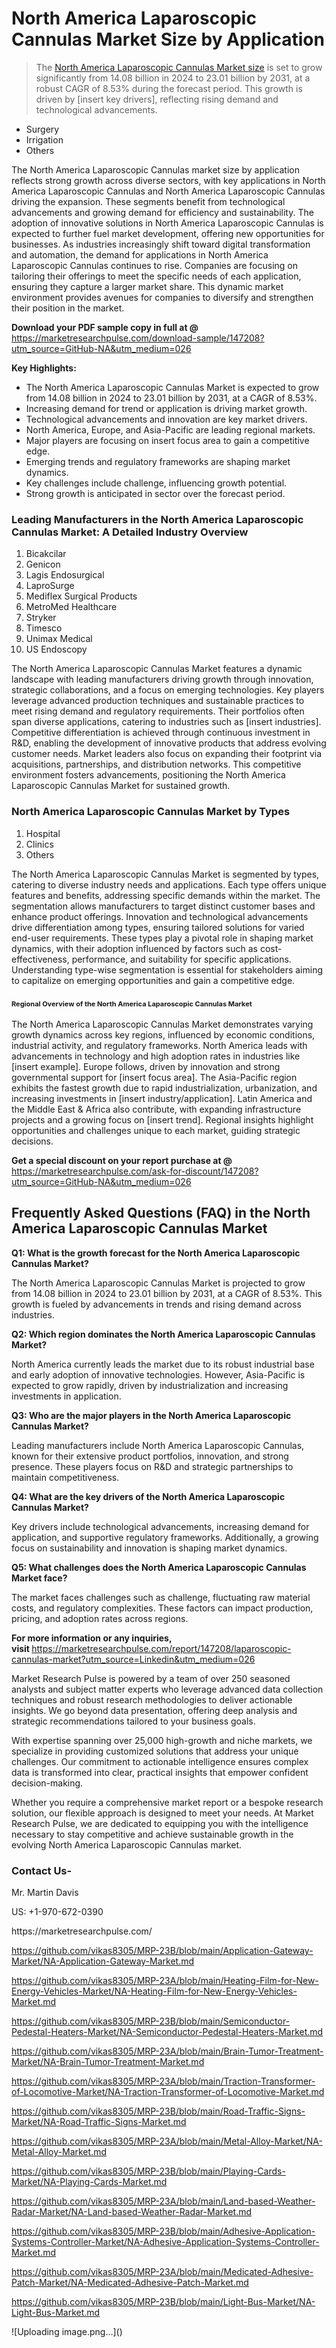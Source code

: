 <h1>North America Laparoscopic Cannulas Market&nbsp;Size by Application</h1><blockquote><p>The <a href="https://marketresearchpulse.com/download-sample/147208?utm_source=GitHub-NA&amp;utm_medium=026">North America Laparoscopic Cannulas Market size</a> is set to grow significantly from 14.08 billion in 2024 to 23.01 billion by 2031, at a robust CAGR of 8.53% during the forecast period. This growth is driven by [insert key drivers], reflecting rising demand and technological advancements.</p></blockquote><ul><li>Surgery<li> Irrigation<li> Others</li></ul><p>The North America Laparoscopic Cannulas market size by application reflects strong growth across diverse sectors, with key applications in North America Laparoscopic Cannulas and North America Laparoscopic Cannulas driving the expansion. These segments benefit from technological advancements and growing demand for efficiency and sustainability. The adoption of innovative solutions in North America Laparoscopic Cannulas is expected to further fuel market development, offering new opportunities for businesses. As industries increasingly shift toward digital transformation and automation, the demand for applications in North America Laparoscopic Cannulas continues to rise. Companies are focusing on tailoring their offerings to meet the specific needs of each application, ensuring they capture a larger market share. This dynamic market environment provides avenues for companies to diversify and strengthen their position in the market.</p><p><strong>Download your PDF sample copy in full at @ </strong><a href="https://marketresearchpulse.com/download-sample/147208?utm_source=GitHub-NA&amp;utm_medium=026">https://marketresearchpulse.com/download-sample/147208?utm_source=GitHub-NA&amp;utm_medium=026</a></p><p><strong>Key Highlights: </strong></p><ul><li>The North America Laparoscopic Cannulas Market is expected to grow from 14.08 billion in 2024 to 23.01 billion by 2031, at a CAGR of 8.53%.</li><li>Increasing demand for trend or application is driving market growth.</li><li>Technological advancements and innovation are key market drivers.</li><li>North America, Europe, and Asia-Pacific are leading regional markets.</li><li>Major players are focusing on insert focus area to gain a competitive edge.</li><li>Emerging trends and regulatory frameworks are shaping market dynamics.</li><li>Key challenges include challenge, influencing growth potential.</li><li>Strong growth is anticipated in sector over the forecast period.</li></ul><h3>Leading Manufacturers in the North America Laparoscopic Cannulas Market: A Detailed Industry Overview</h3><ol><li>Bicakcilar</li><li>Genicon</li><li>Lagis Endosurgical</li><li>LaproSurge</li><li>Mediflex Surgical Products</li><li>MetroMed Healthcare</li><li>Stryker</li><li>Timesco</li><li>Unimax Medical</li><li>US Endoscopy</li></ol><div class="flex max-w-full flex-col flex-grow"><div class="min-h-8 text-message flex w-full flex-col items-end gap-2 whitespace-normal break-words [.text-message+&amp;]:mt-5" dir="auto" data-message-author-role="assistant" data-message-id="fd8432e4-4910-450d-b182-61b7bfb0a01f" data-message-model-slug="gpt-4o"><div class="flex w-full flex-col gap-1 empty:hidden first:pt-[3px]"><div class="markdown prose w-full break-words dark:prose-invert light"><p>The North America Laparoscopic Cannulas Market features a dynamic landscape with leading manufacturers driving growth through innovation, strategic collaborations, and a focus on emerging technologies. Key players leverage advanced production techniques and sustainable practices to meet rising demand and regulatory requirements. Their portfolios often span diverse applications, catering to industries such as [insert industries]. Competitive differentiation is achieved through continuous investment in R&amp;D, enabling the development of innovative products that address evolving customer needs. Market leaders also focus on expanding their footprint via acquisitions, partnerships, and distribution networks. This competitive environment fosters advancements, positioning the North America Laparoscopic Cannulas Market for sustained growth.</p></div></div></div></div><h3>North America Laparoscopic Cannulas Market by Types</h3><ol><li>Hospital<li> Clinics<li> Others</li></ol><div class="flex max-w-full flex-col flex-grow"><div class="min-h-8 text-message flex w-full flex-col items-end gap-2 whitespace-normal break-words [.text-message+&amp;]:mt-5" dir="auto" data-message-author-role="assistant" data-message-id="084470be-0bb7-4664-bddf-5156b4f41249" data-message-model-slug="gpt-4o-mini"><div class="flex w-full flex-col gap-1 empty:hidden first:pt-[3px]"><div class="markdown prose w-full break-words dark:prose-invert light"><p>The North America Laparoscopic Cannulas Market is segmented by types, catering to diverse industry needs and applications. Each type offers unique features and benefits, addressing specific demands within the market. The segmentation allows manufacturers to target distinct customer bases and enhance product offerings. Innovation and technological advancements drive differentiation among types, ensuring tailored solutions for varied end-user requirements. These types play a pivotal role in shaping market dynamics, with their adoption influenced by factors such as cost-effectiveness, performance, and suitability for specific applications. Understanding type-wise segmentation is essential for stakeholders aiming to capitalize on emerging opportunities and gain a competitive edge.</p></div></div></div></div><h3><span style="font-size: 11px;">Regional Overview of the North America Laparoscopic Cannulas Market</span></h3><div class="flex max-w-full flex-col flex-grow"><div class="min-h-8 text-message flex w-full flex-col items-end gap-2 whitespace-normal break-words [.text-message+&amp;]:mt-5" dir="auto" data-message-author-role="assistant" data-message-id="e9038762-ce64-4e30-91c9-9bd413514231" data-message-model-slug="gpt-4o-mini"><div class="flex w-full flex-col gap-1 empty:hidden first:pt-[3px]"><div class="markdown prose w-full break-words dark:prose-invert light"><p>The North America Laparoscopic Cannulas Market demonstrates varying growth dynamics across key regions, influenced by economic conditions, industrial activity, and regulatory frameworks. North America leads with advancements in technology and high adoption rates in industries like [insert example]. Europe follows, driven by innovation and strong governmental support for [insert focus area]. The Asia-Pacific region exhibits the fastest growth due to rapid industrialization, urbanization, and increasing investments in [insert industry/application]. Latin America and the Middle East &amp; Africa also contribute, with expanding infrastructure projects and a growing focus on [insert trend]. Regional insights highlight opportunities and challenges unique to each market, guiding strategic decisions.</p></div></div></div></div><p><strong>Get a special discount on your report purchase at @ </strong><a href="https://marketresearchpulse.com/ask-for-discount/147208?utm_source=GitHub-NA&amp;utm_medium=026">https://marketresearchpulse.com/ask-for-discount/147208?utm_source=GitHub-NA&amp;utm_medium=026</a></p><h2>Frequently Asked Questions (FAQ) in the North America Laparoscopic Cannulas Market</h2><p><strong>Q1: What is the growth forecast for the North America Laparoscopic Cannulas Market?</strong></p><p>The North America Laparoscopic Cannulas Market is projected to grow from 14.08 billion in 2024 to 23.01 billion by 2031, at a CAGR of 8.53%. This growth is fueled by advancements in trends and rising demand across industries.</p><p><strong>Q2: Which region dominates the North America Laparoscopic Cannulas Market?</strong></p><p>North America currently leads the market due to its robust industrial base and early adoption of innovative technologies. However, Asia-Pacific is expected to grow rapidly, driven by industrialization and increasing investments in application.</p><p><strong>Q3: Who are the major players in the North America Laparoscopic Cannulas Market?</strong></p><p>Leading manufacturers include North America Laparoscopic Cannulas, known for their extensive product portfolios, innovation, and strong presence. These players focus on R&amp;D and strategic partnerships to maintain competitiveness.</p><p><strong>Q4: What are the key drivers of the North America Laparoscopic Cannulas Market?</strong></p><p>Key drivers include technological advancements, increasing demand for application, and supportive regulatory frameworks. Additionally, a growing focus on sustainability and innovation is shaping market dynamics.</p><p><strong>Q5: What challenges does the North America Laparoscopic Cannulas Market face?</strong></p><p>The market faces challenges such as challenge, fluctuating raw material costs, and regulatory complexities. These factors can impact production, pricing, and adoption rates across regions.</p><p><strong>For more information or any inquiries, visit&nbsp;</strong><a href="https://marketresearchpulse.com/report/147208/laparoscopic-cannulas-market?utm_source=Linkedin&utm_medium=026">https://marketresearchpulse.com/report/147208/laparoscopic-cannulas-market?utm_source=Linkedin&utm_medium=026</a></p><p>Market Research Pulse is powered by a team of over 250 seasoned analysts and subject matter experts who leverage advanced data collection techniques and robust research methodologies to deliver actionable insights. We go beyond data presentation, offering deep analysis and strategic recommendations tailored to your business goals.</p><p>With expertise spanning over 25,000 high-growth and niche markets, we specialize in providing customized solutions that address your unique challenges. Our commitment to actionable intelligence ensures complex data is transformed into clear, practical insights that empower confident decision-making.</p><p>Whether you require a comprehensive market report or a bespoke research solution, our flexible approach is designed to meet your needs. At Market Research Pulse, we are dedicated to equipping you with the intelligence necessary to stay competitive and achieve sustainable growth in the evolving North America Laparoscopic Cannulas market.</p><h3><strong>Contact Us-</strong></h3><p>Mr. Martin Davis</p><p>US: +1-970-672-0390</p><p>https://marketresearchpulse.com/</p><p><a href="https://github.com/vikas8305/MRP-23B/blob/main/Application-Gateway-Market/NA-Application-Gateway-Market.md">https://github.com/vikas8305/MRP-23B/blob/main/Application-Gateway-Market/NA-Application-Gateway-Market.md</a></p><p><a href="https://github.com/vikas8305/MRP-23A/blob/main/Heating-Film-for-New-Energy-Vehicles-Market/NA-Heating-Film-for-New-Energy-Vehicles-Market.md">https://github.com/vikas8305/MRP-23A/blob/main/Heating-Film-for-New-Energy-Vehicles-Market/NA-Heating-Film-for-New-Energy-Vehicles-Market.md</a></p><p><a href="https://github.com/vikas8305/MRP-23B/blob/main/Semiconductor-Pedestal-Heaters-Market/NA-Semiconductor-Pedestal-Heaters-Market.md">https://github.com/vikas8305/MRP-23B/blob/main/Semiconductor-Pedestal-Heaters-Market/NA-Semiconductor-Pedestal-Heaters-Market.md</a></p><p><a href="https://github.com/vikas8305/MRP-23A/blob/main/Brain-Tumor-Treatment-Market/NA-Brain-Tumor-Treatment-Market.md">https://github.com/vikas8305/MRP-23A/blob/main/Brain-Tumor-Treatment-Market/NA-Brain-Tumor-Treatment-Market.md</a></p><p><a href="https://github.com/vikas8305/MRP-23A/blob/main/Traction-Transformer-of-Locomotive-Market/NA-Traction-Transformer-of-Locomotive-Market.md">https://github.com/vikas8305/MRP-23A/blob/main/Traction-Transformer-of-Locomotive-Market/NA-Traction-Transformer-of-Locomotive-Market.md</a></p><p><a href="https://github.com/vikas8305/MRP-23B/blob/main/Road-Traffic-Signs-Market/NA-Road-Traffic-Signs-Market.md">https://github.com/vikas8305/MRP-23B/blob/main/Road-Traffic-Signs-Market/NA-Road-Traffic-Signs-Market.md</a></p><p><a href="https://github.com/vikas8305/MRP-23A/blob/main/Metal-Alloy-Market/NA-Metal-Alloy-Market.md">https://github.com/vikas8305/MRP-23A/blob/main/Metal-Alloy-Market/NA-Metal-Alloy-Market.md</a></p><p><a href="https://github.com/vikas8305/MRP-23B/blob/main/Playing-Cards-Market/NA-Playing-Cards-Market.md">https://github.com/vikas8305/MRP-23B/blob/main/Playing-Cards-Market/NA-Playing-Cards-Market.md</a></p><p><a href="https://github.com/vikas8305/MRP-23A/blob/main/Land-based-Weather-Radar-Market/NA-Land-based-Weather-Radar-Market.md">https://github.com/vikas8305/MRP-23A/blob/main/Land-based-Weather-Radar-Market/NA-Land-based-Weather-Radar-Market.md</a></p><p><a href="https://github.com/vikas8305/MRP-23B/blob/main/Adhesive-Application-Systems-Controller-Market/NA-Adhesive-Application-Systems-Controller-Market.md">https://github.com/vikas8305/MRP-23B/blob/main/Adhesive-Application-Systems-Controller-Market/NA-Adhesive-Application-Systems-Controller-Market.md</a></p><p><a href="https://github.com/vikas8305/MRP-23A/blob/main/Medicated-Adhesive-Patch-Market/NA-Medicated-Adhesive-Patch-Market.md">https://github.com/vikas8305/MRP-23A/blob/main/Medicated-Adhesive-Patch-Market/NA-Medicated-Adhesive-Patch-Market.md</a></p><p><a href="https://github.com/vikas8305/MRP-23B/blob/main/Light-Bus-Market/NA-Light-Bus-Market.md">https://github.com/vikas8305/MRP-23B/blob/main/Light-Bus-Market/NA-Light-Bus-Market.md</a></p>
![Uploading image.png…]()
